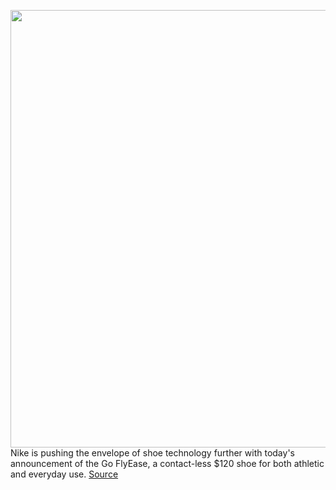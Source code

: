 <img src='https://cdn.vox-cdn.com/uploads/chorus_image/image/50858597/tldr-logo.1473954443.png' width='700px' /><br/>
Nike is pushing the envelope of shoe technology further with today's announcement of the Go FlyEase, a contact-less $120 shoe for both athletic and everyday use.
<a href='https://www.theverge.com/tldr/2021/2/1/22260179/nike-go-flyease-shoes-hands-free-pricing-release-day'> Source <a/>